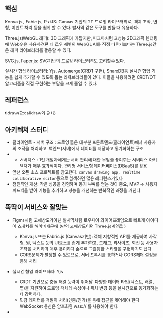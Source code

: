 
## 핵심

Konva.js , Fabic.js, PixiJS: Canvas 기반의 2D 드로잉 라이브러리로, 객체 조작, 변형, 이벤트 처리 등을 쉽게 할 수 있다. 발사믹 같은 도구를 만들 때 유용하다.

Three.js(WebGL 래퍼): 3D 그래픽에 가깝지만, 피그마처럼 고성능 2D그래픽 렌더링에 WebGl을 사용하려면 더 로우 레벨의 WebGL AI를 직접 다루기보다는 Three.js같은 래퍼 라이브러리를 활용할 수 있다.

SVG.js, Paper.js: SVG기반의 드로잉 라이브러리도 고려할수 있다.

실시간 협업 라이브러리: Yjs, Automerge(CRDT 구현), ShareDB등 실시간 협업 기능을 쉽게 추가할 수 있도록 돕는 라이브러리들이 있다. 이들을 사용하려면 CRDT/OT 알고리즘을 직접 구현하는 부담을 크게 줄일 수 있다.

## 레퍼런스
tldraw(Excalidraw와 유사)


## 아키텍쳐 스터디
- 클라이언트 - 서버 구조 : 드로잉 툴은 대부분 프론트엔드(클라이언트)에서 사용자의 조작을 처리하고, 백엔드(서버)에서 데이터를 저장하고 동기화하는 구조
- - 서버리스 : 1인 개발자에게는 서버 관리에 대한 부담을 줄여주는 서버리스 아키텍처가 매우 효과적이다. 관리형 서비스형 데이터베이스(DBaaS)를 활용
- 앞선 오픈 소스 프로젝트를 참고한다. `canvas drawing app, realtime collaborative editor`둥으로 검색하면 많은 레퍼런스가있다
- 점진적인 개선: 작은 성공을 경험하며 동기 부여를 얻는 것이 중요, MVP -> 사용자 피드백을 받아 기능을 추가하고 성능을 개선하는 반복적인 과정을 거친다


## 뚝딱이 서비스와 잘맞는
-  Figma처럼 고해상도가아닌 발사믹처럼 로우파이 와이어프레임으로 빠르게 아이디어 스케치를 해야기때문에 (만약 고해상도이면 Three.js계열로 )
	- Konva.js 또는 Fabric.js (Canvas기반): 객체 지향적인 API를 제공하여 사각형, 원, 텍스트 등의 UI요소를 쉽게 추가하고, 드래그, 리사이즈, 회전 등 사용자 조작을 처리하기 매우 용이하다 손으로 그린듯한 스타일을 구현하기도 쉽다
	- CORS문제가 발생할 수 있으므로, 서버 프록시를 통하거나 CORS헤더 설정을 통해 처리

- 실시간 협업 라이브러리: Yjs
	- CRDT 기반으로 충돌 해결 능력이 뛰어남, 다양한 데이터 타입(텍스트, 배열, 맵)을 지원하여 드로잉 객체의 속성이나 위치 변경 등을 실시간으로 동기화하는 데 강력하다.
	- 민감 데이터를 적절히 처리(인증/인가)을 통해 접근을 제어해야 한다. WebSocket 통신은 암호화된 wss:// 를 사용해야 한다.
- 